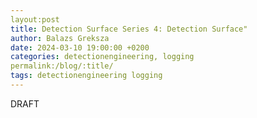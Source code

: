 ```yaml
---
layout:post
title: Detection Surface Series 4: Detection Surface"
author: Balazs Greksza
date: 2024-03-10 19:00:00 +0200
categories: detectionengineering, logging
permalink:/blog/:title/
tags: detectionengineering logging
---
```


DRAFT
